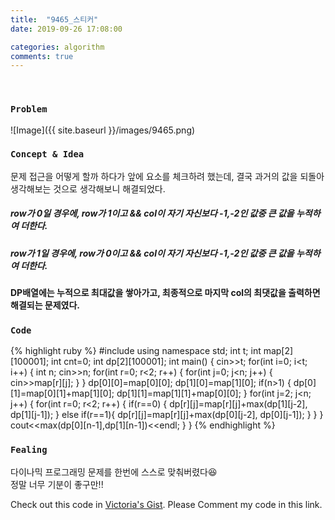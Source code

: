 ```yaml
---
title:  "9465_스티커"
date: 2019-09-26 17:08:00

categories: algorithm
comments: true
---
```


<br>

### `Problem`
![Image]({{ site.baseurl }}/images/9465.png)
<br>

### `Concept & Idea`
문제 접근을 어떻게 할까 하다가 앞에 요소를 체크하려 했는데, 결국 과거의 값을 되돌아 생각해보는 것으로 생각해보니 해결되었다.<br>
##### row가 0일 경우에, row가 1이고 && col이 자기 자신보다 -1,-2인 값중 큰 값을 누적하여 더한다.
##### row가 1일 경우에, row가 0이고 && col이 자기 자신보다 -1,-2인 값중 큰 값을 누적하여 더한다.
**DP배열에는 누적으로 최대값을 쌓아가고, 최종적으로 마지막 col의 최댓값을 출력하면 해결되는 문제였다.**
<br>

### `Code`
{% highlight ruby %}
#include <iostream>
using namespace std;
int t;
int map[2][100001];
int cnt=0;
int dp[2][100001];
int main() {
    cin>>t;
    for(int i=0; i<t; i++) {
        int n;
        cin>>n;
        for(int r=0; r<2; r++) {
            for(int j=0; j<n; j++) {
                cin>>map[r][j];
            }
        }
        dp[0][0]=map[0][0]; dp[1][0]=map[1][0];
        if(n>1) {
            dp[0][1]=map[0][1]+map[1][0];
            dp[1][1]=map[1][1]+map[0][0];
        }
        for(int j=2; j<n; j++) {
            for(int r=0; r<2; r++) {
                if(r==0) {
                    dp[r][j]=map[r][j]+max(dp[1][j-2], dp[1][j-1]);
                } else if(r==1){
                    dp[r][j]=map[r][j]+max(dp[0][j-2], dp[0][j-1]);
                }
            }
        }
        cout<<max(dp[0][n-1],dp[1][n-1])<<endl;
    }
}
{% endhighlight %}
<br>

### `Fealing`
다이나믹 프로그래밍 문제를 한번에 스스로 맞춰버렸다😆<br>
정말 너무 기분이 좋구만!!<br>

Check out this code in [Victoria's Gist][Vic's gist]. Please Comment my code in this link.

[Vic's gist]: https://gist.github.com/victoriagjh/e28f909153f1613a91390093c55b6e13
